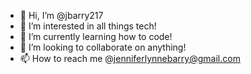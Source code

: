 - 👋 Hi, I’m @jbarry217
- 👀 I’m interested in all things tech! 
- 🌱 I’m currently learning how to code! 
- 💞️ I’m looking to collaborate on anything! 
- 📫 How to reach me @jenniferlynnebarry@gmail.com

<!---
jbarry217/jbarry217 is a ✨ special ✨ repository because its `README.md` (this file) appears on your GitHub profile.
You can click the Preview link to take a look at your changes.
--->

